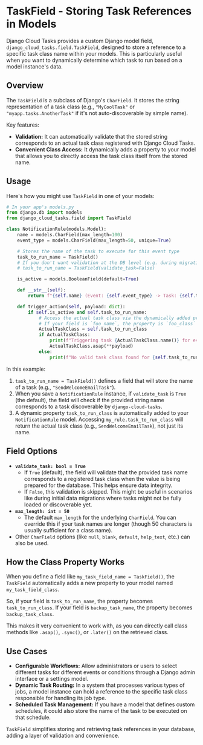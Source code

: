 # TaskField - Storing Task References in Models

Django Cloud Tasks provides a custom Django model field, `django_cloud_tasks.field.TaskField`, designed to store a reference to a specific task class name within your models. This is particularly useful when you want to dynamically determine which task to run based on a model instance's data.

## Overview

The `TaskField` is a subclass of Django's `CharField`. It stores the string representation of a task class (e.g., `"MyCoolTask"` or `"myapp.tasks.AnotherTask"` if it's not auto-discoverable by simple name).

Key features:

*   **Validation:** It can automatically validate that the stored string corresponds to an actual task class registered with Django Cloud Tasks.
*   **Convenient Class Access:** It dynamically adds a property to your model that allows you to directly access the task class itself from the stored name.

## Usage

Here's how you might use `TaskField` in one of your models:

```python
# In your app's models.py
from django.db import models
from django_cloud_tasks.field import TaskField

class NotificationRule(models.Model):
    name = models.CharField(max_length=100)
    event_type = models.CharField(max_length=50, unique=True)

    # Stores the name of the task to execute for this event type
    task_to_run_name = TaskField()
    # If you don't want validation at the DB level (e.g. during migrations before tasks are loaded):
    # task_to_run_name = TaskField(validate_task=False)

    is_active = models.BooleanField(default=True)

    def __str__(self):
        return f"{self.name} (Event: {self.event_type} -> Task: {self.task_to_run_name})"

    def trigger_action(self, payload: dict):
        if self.is_active and self.task_to_run_name:
            # Access the actual task class via the dynamically added property
            # If your field is `foo_name`, the property is `foo_class`
            ActualTaskClass = self.task_to_run_class
            if ActualTaskClass:
                print(f"Triggering task {ActualTaskClass.name()} for event {self.event_type}")
                ActualTaskClass.asap(**payload)
            else:
                print(f"No valid task class found for {self.task_to_run_name}")
```

In this example:

1.  `task_to_run_name = TaskField()` defines a field that will store the name of a task (e.g., `"SendWelcomeEmailTask"`).
2.  When you save a `NotificationRule` instance, if `validate_task` is `True` (the default), the field will check if the provided string name corresponds to a task discoverable by `django-cloud-tasks`.
3.  A dynamic property `task_to_run_class` is automatically added to your `NotificationRule` model. Accessing `my_rule.task_to_run_class` will return the actual task class (e.g., `SendWelcomeEmailTask`), not just its name.

## Field Options

*   **`validate_task: bool = True`**
    *   If `True` (default), the field will validate that the provided task name corresponds to a registered task class when the value is being prepared for the database. This helps ensure data integrity.
    *   If `False`, this validation is skipped. This might be useful in scenarios like during initial data migrations where tasks might not be fully loaded or discoverable yet.
*   **`max_length: int = 50`**
    *   The default `max_length` for the underlying `CharField`. You can override this if your task names are longer (though 50 characters is usually sufficient for a class name).
*   Other `CharField` options (like `null`, `blank`, `default`, `help_text`, etc.) can also be used.

## How the Class Property Works

When you define a field like `my_task_field_name = TaskField()`, the `TaskField` automatically adds a new property to your model named `my_task_field_class`.

So, if your field is `task_to_run_name`, the property becomes `task_to_run_class`.
If your field is `backup_task_name`, the property becomes `backup_task_class`.

This makes it very convenient to work with, as you can directly call class methods like `.asap()`, `.sync()`, or `.later()` on the retrieved class.

## Use Cases

*   **Configurable Workflows:** Allow administrators or users to select different tasks for different events or conditions through a Django admin interface or a settings model.
*   **Dynamic Task Routing:** In a system that processes various types of jobs, a model instance can hold a reference to the specific task class responsible for handling its job type.
*   **Scheduled Task Management:** If you have a model that defines custom schedules, it could also store the name of the task to be executed on that schedule.

`TaskField` simplifies storing and retrieving task references in your database, adding a layer of validation and convenience. 